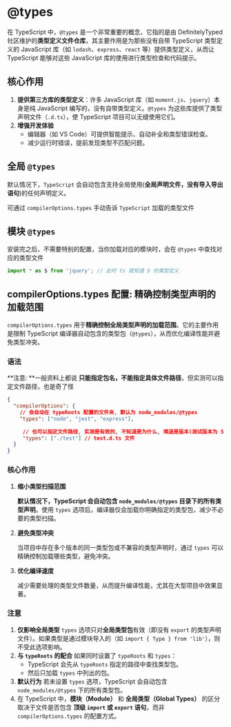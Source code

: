 # @types

在 TypeScript 中，`@types` 是一个非常重要的概念，它指的是由 DefinitelyTyped 社区维护的**类型定义文件仓库**，其主要作用是为那些没有自带 TypeScript 类型定义的 JavaScript 库（如 `lodash`、`express`、`react` 等）提供类型定义，从而让 TypeScript 能够对这些 JavaScript 库的使用进行类型检查和代码提示。

## 核心作用

1. **提供第三方库的类型定义**：许多 JavaScript 库（如 `moment.js`、`jquery`）本身是纯 JavaScript 编写的，没有自带类型定义。`@types` 为这些库提供了类型声明文件（`.d.ts`），使 TypeScript 项目可以无缝使用它们。
2. **增强开发体验**
   - 编辑器（如 VS Code）可提供智能提示、自动补全和类型错误检查。
   - 减少运行时错误，提前发现类型不匹配问题。

## 全局 `@types`

默认情况下，`TypeScript` 会自动包含支持全局使用(**全局声明文件，没有导入导出语句**)的任何声明定义。

可通过 `compilerOptions.types` 手动告诉 `TypeScript` 加载的类型文件

##  模块 `@types`

安装完之后，不需要特别的配置，当你加载对应的模块时，会在 `@types` 中查找对应的类型文件

```typescript
import * as $ from 'jquery'; // 此时 ts 就知道 $ 的类型定义
```

## compilerOptions.types 配置: 精确控制类型声明的加载范围

`compilerOptions.types` 用于**精确控制全局类型声明的加载范围**。它的主要作用是限制 TypeScript 编译器自动包含的类型包（`@types`），从而优化编译性能并避免类型冲突。

### 语法

**注意: **一般资料上都说 **只能指定包名，不能指定具体文件路径**，但实测可以指定文件路径，也是奇了怪

```json
{
  "compilerOptions": {
    // 会自动在 typeRoots 配置的文件夹, 默认为 node_modules/@types
    "types": ["node", "jest", "express"],
      
     // 也可以指定文件路径, 实测是有效的, 不知道是为什么, 难道是版本(测试版本为 5.8.3)更新问题?
     "types": ["./test"] // test.d.ts 文件
  }
}
```



### 核心作用

1. **缩小类型扫描范围**

   **默认情况下，TypeScript 会自动包含 `node_modules/@types` 目录下的所有类型声明**。使用 `types` 选项后，编译器仅会加载你明确指定的类型包，减少不必要的类型扫描。

2. **避免类型冲突**

   当项目中存在多个版本的同一类型包或不兼容的类型声明时，通过 `types` 可以精确控制加载哪些类型，避免冲突。

3. **优化编译速度**

   减少需要处理的类型文件数量，从而提升编译性能，尤其在大型项目中效果显著。

### 注意

1. **仅影响全局类型**
   `types` 选项只对**全局类型包**有效（即没有 `export` 的类型声明文件）。如果类型是通过模块导入的（如 `import { Type } from 'lib'`），则不受此选项影响。
2. **与 `typeRoots` 的配合**
   如果同时设置了 `typeRoots` 和 `types`：
   - TypeScript 会先从 `typeRoots` 指定的路径中查找类型包。
   - 然后只加载 `types` 中列出的包。
3. **默认行为**
   若未设置 `types` 选项，TypeScript 会自动包含 `node_modules/@types` 下的所有类型包。
4. 在 TypeScript 中，**模块（Module）** 和 **全局类型（Global Types）** 的区分取决于文件是否包含 **顶级 `import` 或 `export` 语句**，而非 `compilerOptions.types` 的配置方式。